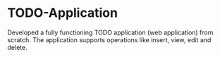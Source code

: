 # TODO-Application
Developed a fully functioning TODO application (web application) from scratch. The application supports operations like insert, view, edit and delete. 
